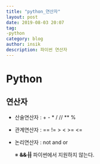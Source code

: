 ```yaml
---
title: "python_연산자"
layout: post
date: 2019-08-03 20:07
tag:
-python
category: blog
author: insik
description: 파이썬 연산자
---
```


# Python

## 연산자

- 산술연산자 :     +      -      *     /      //     **      %

- 관계연산자 :    ==      !=      >      <      >=      <=

- 논리연산자 :    not    and     or

  ※ **~~&&   ||~~**   파이썬에서 지원하지 않는다.

